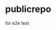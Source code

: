 # publicrepo
for e2e test










































































































































































































































































































































































































































































































































































































































































































































































































































































































































































































































































































































































































































































































































































































































































































































































































































































































































































































































































































































































































































































































































































































































































































































































































































































































































































































































































































































































































































































































































































































































































































































































































































































































